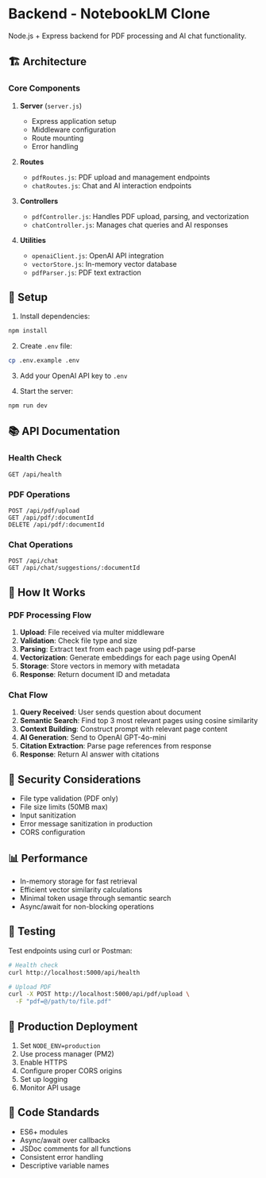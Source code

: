 # Backend - NotebookLM Clone

Node.js + Express backend for PDF processing and AI chat functionality.

## 🏗️ Architecture

### Core Components

1. **Server** (`server.js`)
   - Express application setup
   - Middleware configuration
   - Route mounting
   - Error handling

2. **Routes**
   - `pdfRoutes.js`: PDF upload and management endpoints
   - `chatRoutes.js`: Chat and AI interaction endpoints

3. **Controllers**
   - `pdfController.js`: Handles PDF upload, parsing, and vectorization
   - `chatController.js`: Manages chat queries and AI responses

4. **Utilities**
   - `openaiClient.js`: OpenAI API integration
   - `vectorStore.js`: In-memory vector database
   - `pdfParser.js`: PDF text extraction

## 🔧 Setup

1. Install dependencies:
```bash
npm install
```

2. Create `.env` file:
```bash
cp .env.example .env
```

3. Add your OpenAI API key to `.env`

4. Start the server:
```bash
npm run dev
```

## 📚 API Documentation

### Health Check
```
GET /api/health
```

### PDF Operations
```
POST /api/pdf/upload
GET /api/pdf/:documentId
DELETE /api/pdf/:documentId
```

### Chat Operations
```
POST /api/chat
GET /api/chat/suggestions/:documentId
```

## 🧠 How It Works

### PDF Processing Flow

1. **Upload**: File received via multer middleware
2. **Validation**: Check file type and size
3. **Parsing**: Extract text from each page using pdf-parse
4. **Vectorization**: Generate embeddings for each page using OpenAI
5. **Storage**: Store vectors in memory with metadata
6. **Response**: Return document ID and metadata

### Chat Flow

1. **Query Received**: User sends question about document
2. **Semantic Search**: Find top 3 most relevant pages using cosine similarity
3. **Context Building**: Construct prompt with relevant page content
4. **AI Generation**: Send to OpenAI GPT-4o-mini
5. **Citation Extraction**: Parse page references from response
6. **Response**: Return AI answer with citations

## 🔐 Security Considerations

- File type validation (PDF only)
- File size limits (50MB max)
- Input sanitization
- Error message sanitization in production
- CORS configuration

## 📊 Performance

- In-memory storage for fast retrieval
- Efficient vector similarity calculations
- Minimal token usage through semantic search
- Async/await for non-blocking operations

## 🧪 Testing

Test endpoints using curl or Postman:

```bash
# Health check
curl http://localhost:5000/api/health

# Upload PDF
curl -X POST http://localhost:5000/api/pdf/upload \
  -F "pdf=@/path/to/file.pdf"
```

## 🚀 Production Deployment

1. Set `NODE_ENV=production`
2. Use process manager (PM2)
3. Enable HTTPS
4. Configure proper CORS origins
5. Set up logging
6. Monitor API usage

## 📝 Code Standards

- ES6+ modules
- Async/await over callbacks
- JSDoc comments for all functions
- Consistent error handling
- Descriptive variable names

